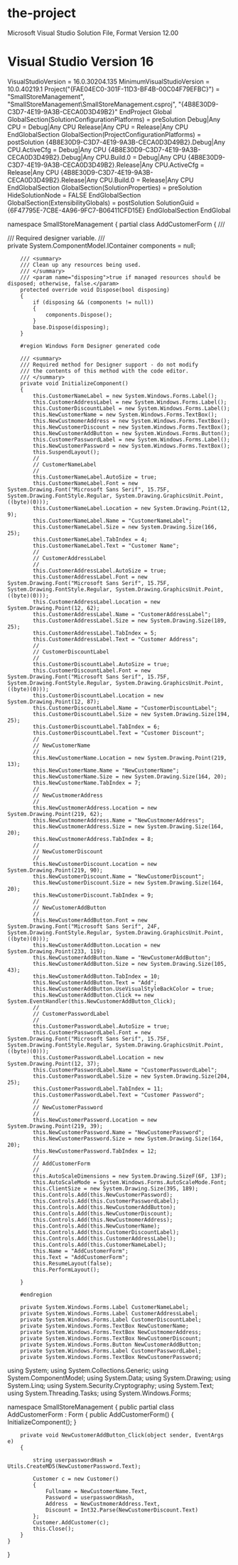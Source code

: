 # the-project

Microsoft Visual Studio Solution File, Format Version 12.00
# Visual Studio Version 16
VisualStudioVersion = 16.0.30204.135
MinimumVisualStudioVersion = 10.0.40219.1
Project("{FAE04EC0-301F-11D3-BF4B-00C04F79EFBC}") = "SmallStoreManagement", "SmallStoreManagement\SmallStoreManagement.csproj", "{4B8E30D9-C3D7-4E19-9A3B-CECA0D3D49B2}"
EndProject
Global
	GlobalSection(SolutionConfigurationPlatforms) = preSolution
		Debug|Any CPU = Debug|Any CPU
		Release|Any CPU = Release|Any CPU
	EndGlobalSection
	GlobalSection(ProjectConfigurationPlatforms) = postSolution
		{4B8E30D9-C3D7-4E19-9A3B-CECA0D3D49B2}.Debug|Any CPU.ActiveCfg = Debug|Any CPU
		{4B8E30D9-C3D7-4E19-9A3B-CECA0D3D49B2}.Debug|Any CPU.Build.0 = Debug|Any CPU
		{4B8E30D9-C3D7-4E19-9A3B-CECA0D3D49B2}.Release|Any CPU.ActiveCfg = Release|Any CPU
		{4B8E30D9-C3D7-4E19-9A3B-CECA0D3D49B2}.Release|Any CPU.Build.0 = Release|Any CPU
	EndGlobalSection
	GlobalSection(SolutionProperties) = preSolution
		HideSolutionNode = FALSE
	EndGlobalSection
	GlobalSection(ExtensibilityGlobals) = postSolution
		SolutionGuid = {6F47795E-7CBE-4A96-9FC7-B06411CFD15E}
	EndGlobalSection
EndGlobal

namespace SmallStoreManagement
{
    partial class AddCustomerForm
    {
        /// <summary>
        /// Required designer variable.
        /// </summary>
        private System.ComponentModel.IContainer components = null;

        /// <summary>
        /// Clean up any resources being used.
        /// </summary>
        /// <param name="disposing">true if managed resources should be disposed; otherwise, false.</param>
        protected override void Dispose(bool disposing)
        {
            if (disposing && (components != null))
            {
                components.Dispose();
            }
            base.Dispose(disposing);
        }

        #region Windows Form Designer generated code

        /// <summary>
        /// Required method for Designer support - do not modify
        /// the contents of this method with the code editor.
        /// </summary>
        private void InitializeComponent()
        {
            this.CustomerNameLabel = new System.Windows.Forms.Label();
            this.CustomerAddressLabel = new System.Windows.Forms.Label();
            this.CustomerDiscountLabel = new System.Windows.Forms.Label();
            this.NewCustomerName = new System.Windows.Forms.TextBox();
            this.NewCustmomerAddress = new System.Windows.Forms.TextBox();
            this.NewCustomerDiscount = new System.Windows.Forms.TextBox();
            this.NewCustomerAddButton = new System.Windows.Forms.Button();
            this.CustomerPasswordLabel = new System.Windows.Forms.Label();
            this.NewCustomerPassword = new System.Windows.Forms.TextBox();
            this.SuspendLayout();
            // 
            // CustomerNameLabel
            // 
            this.CustomerNameLabel.AutoSize = true;
            this.CustomerNameLabel.Font = new System.Drawing.Font("Microsoft Sans Serif", 15.75F, System.Drawing.FontStyle.Regular, System.Drawing.GraphicsUnit.Point, ((byte)(0)));
            this.CustomerNameLabel.Location = new System.Drawing.Point(12, 9);
            this.CustomerNameLabel.Name = "CustomerNameLabel";
            this.CustomerNameLabel.Size = new System.Drawing.Size(166, 25);
            this.CustomerNameLabel.TabIndex = 4;
            this.CustomerNameLabel.Text = "Customer Name";
            // 
            // CustomerAddressLabel
            // 
            this.CustomerAddressLabel.AutoSize = true;
            this.CustomerAddressLabel.Font = new System.Drawing.Font("Microsoft Sans Serif", 15.75F, System.Drawing.FontStyle.Regular, System.Drawing.GraphicsUnit.Point, ((byte)(0)));
            this.CustomerAddressLabel.Location = new System.Drawing.Point(12, 62);
            this.CustomerAddressLabel.Name = "CustomerAddressLabel";
            this.CustomerAddressLabel.Size = new System.Drawing.Size(189, 25);
            this.CustomerAddressLabel.TabIndex = 5;
            this.CustomerAddressLabel.Text = "Customer Address";
            // 
            // CustomerDiscountLabel
            // 
            this.CustomerDiscountLabel.AutoSize = true;
            this.CustomerDiscountLabel.Font = new System.Drawing.Font("Microsoft Sans Serif", 15.75F, System.Drawing.FontStyle.Regular, System.Drawing.GraphicsUnit.Point, ((byte)(0)));
            this.CustomerDiscountLabel.Location = new System.Drawing.Point(12, 87);
            this.CustomerDiscountLabel.Name = "CustomerDiscountLabel";
            this.CustomerDiscountLabel.Size = new System.Drawing.Size(194, 25);
            this.CustomerDiscountLabel.TabIndex = 6;
            this.CustomerDiscountLabel.Text = "Customer Discount";
            // 
            // NewCustomerName
            // 
            this.NewCustomerName.Location = new System.Drawing.Point(219, 13);
            this.NewCustomerName.Name = "NewCustomerName";
            this.NewCustomerName.Size = new System.Drawing.Size(164, 20);
            this.NewCustomerName.TabIndex = 7;
            // 
            // NewCustmomerAddress
            // 
            this.NewCustmomerAddress.Location = new System.Drawing.Point(219, 62);
            this.NewCustmomerAddress.Name = "NewCustmomerAddress";
            this.NewCustmomerAddress.Size = new System.Drawing.Size(164, 20);
            this.NewCustmomerAddress.TabIndex = 8;
            // 
            // NewCustomerDiscount
            // 
            this.NewCustomerDiscount.Location = new System.Drawing.Point(219, 90);
            this.NewCustomerDiscount.Name = "NewCustomerDiscount";
            this.NewCustomerDiscount.Size = new System.Drawing.Size(164, 20);
            this.NewCustomerDiscount.TabIndex = 9;
            // 
            // NewCustomerAddButton
            // 
            this.NewCustomerAddButton.Font = new System.Drawing.Font("Microsoft Sans Serif", 24F, System.Drawing.FontStyle.Regular, System.Drawing.GraphicsUnit.Point, ((byte)(0)));
            this.NewCustomerAddButton.Location = new System.Drawing.Point(233, 119);
            this.NewCustomerAddButton.Name = "NewCustomerAddButton";
            this.NewCustomerAddButton.Size = new System.Drawing.Size(105, 43);
            this.NewCustomerAddButton.TabIndex = 10;
            this.NewCustomerAddButton.Text = "Add";
            this.NewCustomerAddButton.UseVisualStyleBackColor = true;
            this.NewCustomerAddButton.Click += new System.EventHandler(this.NewCustomerAddButton_Click);
            // 
            // CustomerPasswordLabel
            // 
            this.CustomerPasswordLabel.AutoSize = true;
            this.CustomerPasswordLabel.Font = new System.Drawing.Font("Microsoft Sans Serif", 15.75F, System.Drawing.FontStyle.Regular, System.Drawing.GraphicsUnit.Point, ((byte)(0)));
            this.CustomerPasswordLabel.Location = new System.Drawing.Point(12, 37);
            this.CustomerPasswordLabel.Name = "CustomerPasswordLabel";
            this.CustomerPasswordLabel.Size = new System.Drawing.Size(204, 25);
            this.CustomerPasswordLabel.TabIndex = 11;
            this.CustomerPasswordLabel.Text = "Customer Password";
            // 
            // NewCustomerPassword
            // 
            this.NewCustomerPassword.Location = new System.Drawing.Point(219, 39);
            this.NewCustomerPassword.Name = "NewCustomerPassword";
            this.NewCustomerPassword.Size = new System.Drawing.Size(164, 20);
            this.NewCustomerPassword.TabIndex = 12;
            // 
            // AddCustomerForm
            // 
            this.AutoScaleDimensions = new System.Drawing.SizeF(6F, 13F);
            this.AutoScaleMode = System.Windows.Forms.AutoScaleMode.Font;
            this.ClientSize = new System.Drawing.Size(395, 189);
            this.Controls.Add(this.NewCustomerPassword);
            this.Controls.Add(this.CustomerPasswordLabel);
            this.Controls.Add(this.NewCustomerAddButton);
            this.Controls.Add(this.NewCustomerDiscount);
            this.Controls.Add(this.NewCustmomerAddress);
            this.Controls.Add(this.NewCustomerName);
            this.Controls.Add(this.CustomerDiscountLabel);
            this.Controls.Add(this.CustomerAddressLabel);
            this.Controls.Add(this.CustomerNameLabel);
            this.Name = "AddCustomerForm";
            this.Text = "AddCustomerForm";
            this.ResumeLayout(false);
            this.PerformLayout();

        }

        #endregion

        private System.Windows.Forms.Label CustomerNameLabel;
        private System.Windows.Forms.Label CustomerAddressLabel;
        private System.Windows.Forms.Label CustomerDiscountLabel;
        private System.Windows.Forms.TextBox NewCustomerName;
        private System.Windows.Forms.TextBox NewCustmomerAddress;
        private System.Windows.Forms.TextBox NewCustomerDiscount;
        private System.Windows.Forms.Button NewCustomerAddButton;
        private System.Windows.Forms.Label CustomerPasswordLabel;
        private System.Windows.Forms.TextBox NewCustomerPassword;
using System;
using System.Collections.Generic;
using System.ComponentModel;
using System.Data;
using System.Drawing;
using System.Linq;
using System.Security.Cryptography;
using System.Text;
using System.Threading.Tasks;
using System.Windows.Forms;

namespace SmallStoreManagement
{
    public partial class AddCustomerForm : Form
    {
        public AddCustomerForm()
        {
            InitializeComponent();
        }

        private void NewCustomerAddButton_Click(object sender, EventArgs e)
        {
            
            string userpasswordHash = Utils.CreateMD5(NewCustomerPassword.Text);

            Customer c = new Customer()
            {
                Fullname = NewCustomerName.Text,
                Password = userpasswordHash,
                Address  = NewCustmomerAddress.Text,
                Discount = Int32.Parse(NewCustomerDiscount.Text)
            };
            Customer.AddCustomer(c);
            this.Close();
        }
    }
}
<?xml version="1.0" encoding="utf-8"?>
<root>
  <!-- 
    Microsoft ResX Schema 
    
    Version 2.0
    
    The primary goals of this format is to allow a simple XML format 
    that is mostly human readable. The generation and parsing of the 
    various data types are done through the TypeConverter classes 
    associated with the data types.
    
    Example:
    
    ... ado.net/XML headers & schema ...
    <resheader name="resmimetype">text/microsoft-resx</resheader>
    <resheader name="version">2.0</resheader>
    <resheader name="reader">System.Resources.ResXResourceReader, System.Windows.Forms, ...</resheader>
    <resheader name="writer">System.Resources.ResXResourceWriter, System.Windows.Forms, ...</resheader>
    <data name="Name1"><value>this is my long string</value><comment>this is a comment</comment></data>
    <data name="Color1" type="System.Drawing.Color, System.Drawing">Blue</data>
    <data name="Bitmap1" mimetype="application/x-microsoft.net.object.binary.base64">
        <value>[base64 mime encoded serialized .NET Framework object]</value>
    </data>
    <data name="Icon1" type="System.Drawing.Icon, System.Drawing" mimetype="application/x-microsoft.net.object.bytearray.base64">
        <value>[base64 mime encoded string representing a byte array form of the .NET Framework object]</value>
        <comment>This is a comment</comment>
    </data>
                
    There are any number of "resheader" rows that contain simple 
    name/value pairs.
    
    Each data row contains a name, and value. The row also contains a 
    type or mimetype. Type corresponds to a .NET class that support 
    text/value conversion through the TypeConverter architecture. 
    Classes that don't support this are serialized and stored with the 
    mimetype set.
    
    The mimetype is used for serialized objects, and tells the 
    ResXResourceReader how to depersist the object. This is currently not 
    extensible. For a given mimetype the value must be set accordingly:
    
    Note - application/x-microsoft.net.object.binary.base64 is the format 
    that the ResXResourceWriter will generate, however the reader can 
    read any of the formats listed below.
    
    mimetype: application/x-microsoft.net.object.binary.base64
    value   : The object must be serialized with 
            : System.Runtime.Serialization.Formatters.Binary.BinaryFormatter
            : and then encoded with base64 encoding.
    
    mimetype: application/x-microsoft.net.object.soap.base64
    value   : The object must be serialized with 
            : System.Runtime.Serialization.Formatters.Soap.SoapFormatter
            : and then encoded with base64 encoding.
    mimetype: application/x-microsoft.net.object.bytearray.base64
    value   : The object must be serialized into a byte array 
            : using a System.ComponentModel.TypeConverter
            : and then encoded with base64 encoding.
    -->
  <xsd:schema id="root" xmlns="" xmlns:xsd="http://www.w3.org/2001/XMLSchema" xmlns:msdata="urn:schemas-microsoft-com:xml-msdata">
    <xsd:import namespace="http://www.w3.org/XML/1998/namespace" />
    <xsd:element name="root" msdata:IsDataSet="true">
      <xsd:complexType>
        <xsd:choice maxOccurs="unbounded">
          <xsd:element name="metadata">
            <xsd:complexType>
              <xsd:sequence>
                <xsd:element name="value" type="xsd:string" minOccurs="0" />
              </xsd:sequence>
              <xsd:attribute name="name" use="required" type="xsd:string" />
              <xsd:attribute name="type" type="xsd:string" />
              <xsd:attribute name="mimetype" type="xsd:string" />
              <xsd:attribute ref="xml:space" />
            </xsd:complexType>
          </xsd:element>
          <xsd:element name="assembly">
            <xsd:complexType>
              <xsd:attribute name="alias" type="xsd:string" />
              <xsd:attribute name="name" type="xsd:string" />
            </xsd:complexType>
          </xsd:element>
          <xsd:element name="data">
            <xsd:complexType>
              <xsd:sequence>
                <xsd:element name="value" type="xsd:string" minOccurs="0" msdata:Ordinal="1" />
                <xsd:element name="comment" type="xsd:string" minOccurs="0" msdata:Ordinal="2" />
              </xsd:sequence>
              <xsd:attribute name="name" type="xsd:string" use="required" msdata:Ordinal="1" />
              <xsd:attribute name="type" type="xsd:string" msdata:Ordinal="3" />
              <xsd:attribute name="mimetype" type="xsd:string" msdata:Ordinal="4" />
              <xsd:attribute ref="xml:space" />
            </xsd:complexType>
          </xsd:element>
          <xsd:element name="resheader">
            <xsd:complexType>
              <xsd:sequence>
                <xsd:element name="value" type="xsd:string" minOccurs="0" msdata:Ordinal="1" />
              </xsd:sequence>
              <xsd:attribute name="name" type="xsd:string" use="required" />
            </xsd:complexType>
          </xsd:element>
        </xsd:choice>
      </xsd:complexType>
    </xsd:element>
  </xsd:schema>
  <resheader name="resmimetype">
    <value>text/microsoft-resx</value>
  </resheader>
  <resheader name="version">
    <value>2.0</value>
  </resheader>
  <resheader name="reader">
    <value>System.Resources.ResXResourceReader, System.Windows.Forms, Version=4.0.0.0, Culture=neutral, PublicKeyToken=b77a5c561934e089</value>
  </resheader>
  <resheader name="writer">
    <value>System.Resources.ResXResourceWriter, System.Windows.Forms, Version=4.0.0.0, Culture=neutral, PublicKeyToken=b77a5c561934e089</value>
  </resheader>
</root>

using System;
using System.Collections.Generic;
using System.Data.SQLite;

namespace SmallStoreManagement
{
    public class Product
    {
        private static readonly string cs = @"URI = file:SmallStoreManagement.db";

        public string ProductName { get; set; }
        public string Category { get; set; }
        public int Price { get; set; }
        public int Id { get; set; }

        public static List<Product> GetAllProducts()
        {
            List<Product> result = new List<Product>();
            string stm = "SELECT Id, ProductName, Category, Price FROM Products";
            using (SQLiteConnection con = new SQLiteConnection(cs))
            {
                con.Open();
                using (SQLiteCommand cmd = new SQLiteCommand(stm, con))
                {
                    using (SQLiteDataReader reader = cmd.ExecuteReader())
                    {
                        while (reader.Read())
                        {
                            result.Add(new Product()
                            {
                                Id = reader.GetInt32(0),
                                ProductName = reader.GetString(1),
                                Category = reader.GetString(2),
                                Price = reader.GetInt32(3)
                            });
                        }
                    }
                }
                con.Close();
            }
            return result;
        }
        public static void AddProduct(Product p)
        {

            using (SQLiteConnection con = new SQLiteConnection(cs))
            {
                string stm = "INSERT INTO Products (ProductName, Category, Price) VALUES (@ProductName, @Category, @Price);";
                SQLiteCommand cmd = new SQLiteCommand(stm, con);

                cmd.Parameters.AddWithValue("@ProductName", p.ProductName);
                cmd.Parameters.AddWithValue("@Category", p.Category);
                cmd.Parameters.AddWithValue("@Price", p.Price);

                con.Open();
                cmd.ExecuteNonQuery();
                con.Close();
            }

        }

    }
}

